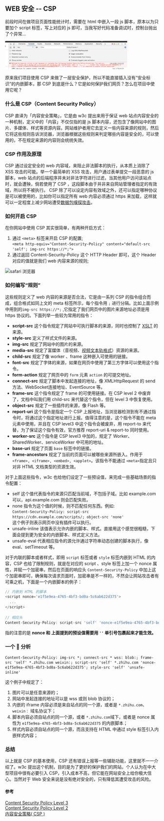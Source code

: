 ## WEB 安全 -- CSP

前段时间在做项目页面性能统计时，需要在 html 中嵌入一段 js 脚本，原本以为只要加个 script 标签，写上对应的 js 即可，当我写好代码准备调试时，控制台抛出了个异常...  

<img src="./imgs/CSP[0].png" width = "400" alt="safari 浏览器" />   

原来我们项目使用 CSP 来做了一层安全保护，所以不能直接插入没有“安全标识“的内嵌脚本，那 CSP 到底是什么？它是如何保护我们网页？怎么在项目中使用它呢？

### 什么是 CSP（Content Security Policy）
CSP 直译为「内容安全策略」，它是由 w3c 提出来用于保证 web 站点内容安全的一种机制，定义中的「内容」不仅仅指的是 js 脚本内容，还包含了像网站中的图片、多媒体、样式等资源内容。网站维护者用它去定义一些内容来源的规则，然后它将这些规则告诉浏览器，浏览器根据这些规则来判定哪些内容是安全的，可以使用的，不在规定来源的内容则会统统失效。

### CSP 作用及原理  
CSP 通过设定安全的 web 内容域，来阻止非法脚本的执行，从本质上消除了 XSS 攻击的可能。举一个最简单的 XSS 攻击，用户通过表单提交一段恶意的 js 脚本，web 站点的后端程序并未对非法字符进行过滤，当其他用户访问该站点时，就会遭殃，倘若使用了 CSP ，这段脚本由于并非来自网站管理者指定的有效域，所以将不被执行。 CSP 除了可以设定内容有效域之外，还可以指定哪种协议是可以被使用的，比如你可以指定所有 web 内容必须通过 https 来加载，这样就可以一定程度上减少网站遭受[数据包嗅探攻击](https://blog.csdn.net/tangCprogranm/article/details/84558652)。  

### 如何开启 CSP
在你网站中使用 CSP 其实很简单，有两种开启方式：
1. 通过 ```<meta>``` 标签来开启 CSP 的配置;   
``` <meta http-equiv="Content-Security-Policy" content="default-src 'self'; img-src https://*;"> ```  
2. 通过返回 Content-Security-Policy 这个 HTTP Header 即可，这个 Header 对应的值就是我们 web 内容来源的规则;  
<img src="./imgs/CSP[1].jpg" width = "800" alt="safari 浏览器" />   

### 如何编写“规则”  
这些规则定义了 web 内容的来源是否合法，它是由一系列 CSP 的指令组合而成，组合格式如同上文的 meta 标签所示，每个指令用 ```;``` 进行分隔。比如上面示例中用到的```img-src https://*;``` ,它指定了我们网页中的图片来源地址必须是用 https 协议的。下面列举一些较为常用的指令：
+ **script-src** 这个指令规定了网站中可执行脚本的来源，同时也控制了 [XSLT](https://developer.mozilla.org/zh-CN/docs/Web/XSLT) 的来源。
+ **style-src** 定义了样式文件的来源。
+ **img-src** 规定了网站中的图片的来源。
+ **media-src** 规定了富媒体（音视频、[视频文本轨格式](https://developer.mozilla.org/zh-CN/docs/Web/API/WebVTT_API)）资源的来源。
+ **child-src** 规定了像 worker 、frame 这种嵌入可使用的链接。
+ **font-src** 规定了字体的来源，如果在网页中使用了第三方字体可以使用这个指令。
+ **form-action** 规定了网页中的 ```form``` 元素 ```action``` 的可提交地址。
+ **connect-src** 规定了脚本中发起连接的地址，像 XMLHttpRequest 的 send 方法、WebSocket连接地址、EventSource 等。
+ **frame-src** 这个指令规定了 frame 的可使用链接。在 CSP level 2 中废弃了，文档中叫我们用 child-src 来代替这个指令，但在 level 3 中恢复使用。
+ **object-src** 规定了一些插件的来源，像 Flash 等。
+ **report-uri** 这个指令是指定一个 CSP 上报地址，当浏览器检测到有不通过指令时，将通过这个指定地址进行上报。值得注意的是，这个指令不能在 meta 元素中使用，并且在 CSP level3 中这个指令会被废弃，用 report-to 来代替，为了保证这个指令有效，官方推荐 report-uri & report-to 同时使用。
+ **worker-src** 这个指令是 CSP level3 中加的，规定了 Worker、SharedWorker、serviceWorker 中可用的地址。
+ **base-uri** 规定了页面 ```base``` 标签中的链接。
+ **frame-ancestors** 规定了当前的页面可以被哪些来源所嵌入。作用于 ```<frame>, <iframe>, <embed>, <applet>```。该指令不能通过 ```<meta>```指定且只对非 HTML 文档类型的资源生效。  

对于上面这些指令，w3c 也给他们设定了一些预设值，来完成一些基础场景的指令配置：

+ self 这个值代表指令的来源只匹配当前域，不包括子域。比如 example.com 可以，api.example.com 则会匹配失败。
+ none 指令为这个值的时候，则不匹配任何东西。例如:  
 ```Content-Security-Policy: script-src https://cdn.example.com/scripts/; object-src 'none'```  
 这个例子则表示网页中没有插件可以执行。
+ unsafe-inline 该值表示允许内嵌的脚本、样式。直接用这个感觉很粗糙，下面会提到更为安全的内嵌脚本、样式定义方法。
+ unsafe-eval 代表相应指令的源允许通过字符串动态创建的脚本执行，像 eval、setTimeout 等。  

对于内联的脚本或者样式，即用 ```script``` 标签或者 ```style``` 标签内嵌到 HTML 的内容，CSP 也给了限制规则，就是在对应的 script 、style 标签上加一个 nonce 属性，并赋一个加密串，然后在页面的响应头 ```Content-Security-Policy``` 中加上这个加密串即可，确保每次请求页面时，加密串是不一样的，不然会让网站攻击者有可乘之机，下面是一个内嵌脚本的例子：  
```js
// 内嵌到 HTML 的脚本
<script nonce='e1f5e9ea-4765-4bf3-bd0a-5c6ab622d375'>
  ...
</script>

// 相应头
Content-Security-Policy: script-src 'self' 'nonce-e1f5e9ea-4765-4bf3-bd0a-5c6ab622d375' hm.baidu.com zz.bdstatic.com www.googletagmanager.com;
```  
指的注意的是 **nonce 和 上面提到的预设值需要用 ```''``` 单引号包裹起来才能生效。**  

### 一个 🌰 分析
```
Content-Security-Policy: img-src *; connect-src * wss: blob:; frame-src 'self' *.zhihu.com weixin:; script-src 'self' *.zhihu.com 'nonce-e1f5e9ea-4765-4bf3-bd0a-5c6ab622d375'; style-src 'self' 'unsafe-inline'
```
这个例子中规定了：
1. 图片可以是任意来源的；
2. 网站中发起连接的地址可以是 wss 或则 blob 协议的；
3. 内嵌的 iframe 内容必须是来自站点的同一个源，或者是 ```*.zhihu.com```、```weixin：``` 域名协议下；
4. 脚本内容必须自站点的同一个源，或者 ```*.zhihu.com```域下，或者是 nonce 属性为 ```e1f5e9ea-4765-4bf3-bd0a-5c6ab622d375``` 的内嵌脚本；
5. 样式内容必须自站点的同一个源，而且支持在 HTML 中通过 style 标签引入内嵌样式内容；  

### 总结
以上就是 CSP 的基本使用，CSP 还有错误上报等一些辅助功能，这里就不一一介绍了。w3c 提出这个机制，目的是为了更好的保护我们的网站，个人认为在中大型项目中很有必要引入 CSP，引入成本不高，但它能在网站安全上给你极大信心。当然对于 Web 安全来说是没有绝对安全的，只有降低其遭受攻击的风险。



#### 参考
[Content Security Policy Level 3](https://www.w3.org/TR/CSP3/)  
[Content Security Policy Level 2](https://www.w3.org/TR/CSP2/)  
[内容安全策略( CSP )](https://developer.mozilla.org/zh-CN/docs/Web/HTTP/CSP)
